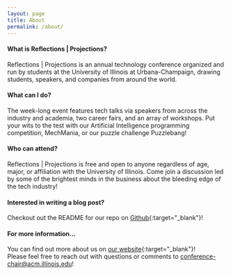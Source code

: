 ```yaml
---
layout: page
title: About
permalink: /about/
---
```


#### What is Reflections &#124; Projections?
Reflections &#124; Projections is an annual technology conference organized and run by students at the University of Illinois at Urbana-Champaign, drawing students, speakers, and companies from around the world.

#### What can I do?
The week-long event features tech talks via speakers from across the industry and academia, two career fairs, and an array of workshops. Put your wits to the test with our Artificial Intelligence programming competition, MechMania, or our puzzle challenge Puzzlebang!

#### Who can attend?
Reflections &#124; Projections is free and open to anyone regardless of age, major, or affiliation with the University of Illinois. Come join a discussion led by some of the brightest minds in the business about the bleeding edge of the tech industry!

#### Interested in writing a blog post?
Checkout out the README for our repo on [Github](https://github.com/ReflectionsProjections/blog){:target="_blank"}!

#### For more information...
You can find out more about us on [our website](https://acmrp.org/#/){:target="_blank"}!   
Please feel free to reach out with questions or comments to <conference-chair@acm.illinois.edu>!